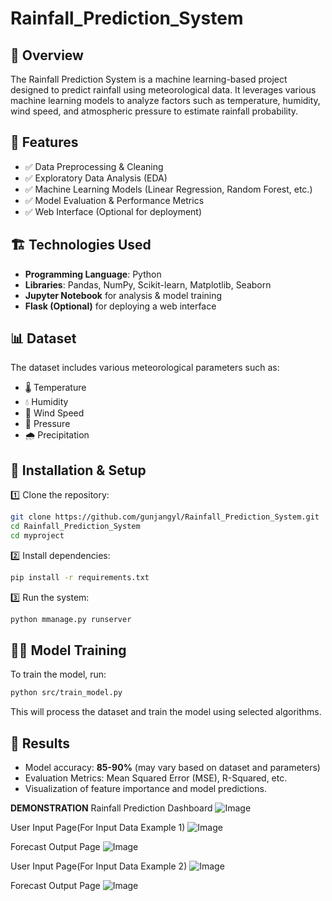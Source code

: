 # Rainfall_Prediction_System

## 📖 Overview
The Rainfall Prediction System is a machine learning-based project designed to predict rainfall using meteorological data. It leverages various machine learning models to analyze factors such as temperature, humidity, wind speed, and atmospheric pressure to estimate rainfall probability.

## 📌 Features
- ✅ Data Preprocessing & Cleaning
- ✅ Exploratory Data Analysis (EDA)
- ✅ Machine Learning Models (Linear Regression, Random Forest, etc.)
- ✅ Model Evaluation & Performance Metrics
- ✅ Web Interface (Optional for deployment)

## 🏗️ Technologies Used
- **Programming Language**: Python
- **Libraries**: Pandas, NumPy, Scikit-learn, Matplotlib, Seaborn
- **Jupyter Notebook** for analysis & model training
- **Flask (Optional)** for deploying a web interface

## 📊 Dataset
The dataset includes various meteorological parameters such as:
- 🌡️ Temperature
- 💧 Humidity
- 💨 Wind Speed
- 🔽 Pressure
- 🌧️ Precipitation

## 🔧 Installation & Setup
1️⃣ Clone the repository:
```bash
git clone https://github.com/gunjangyl/Rainfall_Prediction_System.git
cd Rainfall_Prediction_System
cd myproject
```

2️⃣ Install dependencies:
```bash
pip install -r requirements.txt
```

3️⃣ Run the system:
```bash
python mmanage.py runserver
```

## 🏋️‍♂️ Model Training
To train the model, run:
```bash
python src/train_model.py
```
This will process the dataset and train the model using selected algorithms.

## 📜 Results
- Model accuracy: **85-90%** (may vary based on dataset and parameters)
- Evaluation Metrics: Mean Squared Error (MSE), R-Squared, etc.
- Visualization of feature importance and model predictions.


<b>DEMONSTRATION</b>
Rainfall Prediction Dashboard
![Image](https://github.com/user-attachments/assets/bb8fc660-ed31-4e48-9ef0-465745d2b5cf)

User Input Page(For Input Data Example 1)
![Image](https://github.com/user-attachments/assets/b18831fb-7f24-4b41-bfe6-9dcd0fe8d6c7)

Forecast Output Page
![Image](https://github.com/user-attachments/assets/dbe8c05b-d105-4e25-bccf-d5fea2f23e1b)

User Input Page(For Input Data Example 2)
![Image](https://github.com/user-attachments/assets/8ff46df3-f555-475a-aa47-5eff8d29a1b6)

Forecast Output Page
![Image](https://github.com/user-attachments/assets/cc4cd55f-a76c-4078-bb0b-02f88df5d339)

